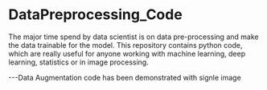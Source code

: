 # DataPreprocessing_Code
The major time spend by data scientist is on data pre-processing and make the data trainable for the model. This repository contains python code, which are really useful for anyone working with machine learning, deep learning, statistics or in image processing.

---Data Augmentation code has been demonstrated with signle image
